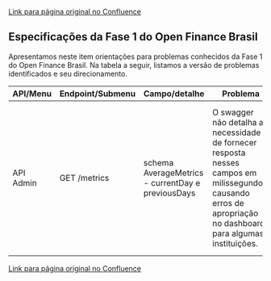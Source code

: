 [Link para página original no Confluence](https://openfinancebrasil.atlassian.net/wiki/spaces/OF/pages/17377564)

## **Especificações da Fase 1 do Open Finance Brasil**

Apresentamos neste item orientações para problemas conhecidos da Fase 1 do Open Finance Brasil. Na tabela a seguir, listamos a versão de problemas identificados e seu direcionamento.

| API/Menu | Endpoint/Submenu | Campo/detalhe | Problema | Orientação |
| --- | --- | --- | --- | --- |
| API Admin | GET /metrics | schema AverageMetrics - currentDay e previousDays | O swagger não detalha a necessidade de fornecer resposta nesses campos em milissegundos, causando erros de apropriação no dashboard para algumas instituições. | Publicada orientação na página principal do portal, os campos são do tipo inteiro (e não number) e deve-se considerar milissegundos até o ajuste explícito no swagger. |

[Link para página original no Confluence](https://openfinancebrasil.atlassian.net/wiki/spaces/OF/pages/17377564)